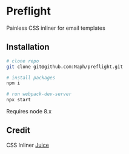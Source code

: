 # Preflight
Painless CSS inliner for email templates

## Installation
```bash
# clone repo
git clone git@github.com:Naph/preflight.git

# install packages
npm i

# run webpack-dev-server
npx start
```
Requires node 8.x

## Credit
CSS Inliner [Juice](https://github.com/Automattic/juice)
